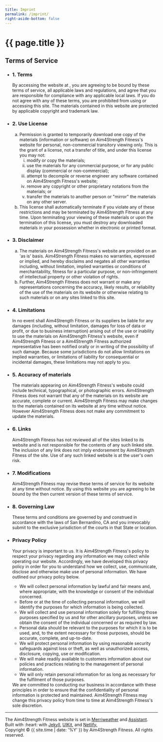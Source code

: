 ```yaml
---
title: Imprint
permalink: /imprint/
right-aside-bottom: false
---
```


<h1 class="visuallyhidden">{{ page.title }}</h1>
<h2 class="uk-h3 uk-margin-remove">Terms of Service</h2>
<ul class="uk-margin-medium-bottom" uk-accordion>
<li>
<h3 class="uk-accordion-title">1. Terms</h3>
<div class="uk-accordion-content">
By accessing the website at&nbsp;<a href=""></a>, you are agreeing to be bound by these terms of service, all applicable laws and regulations, and agree that you are responsible for compliance with any applicable local laws. If you do not agree with any of these terms, you are prohibited from using or accessing this site. The materials contained in this website are protected by applicable copyright and trademark law.
</div>
</li>
<li>
<h3 class="uk-accordion-title">2. Use License</h3>
<div class="uk-accordion-content">
<ol type="a">
<li>
Permission is granted to temporarily download one copy of the materials (information or software) on Aim4Strength Fitness's website for personal, non-commercial transitory viewing only. This is the grant of a license, not a transfer of title, and under this license you may not:

<ol type="i">
  <li>modify or copy the materials;</li>
  <li>use the materials for any commercial purpose, or for any public display (commercial or non-commercial);</li>
  <li>attempt to decompile or reverse engineer any software contained on Aim4Strength Fitness's website;</li>
  <li>remove any copyright or other proprietary notations from the materials; or</li>
  <li>transfer the materials to another person or "mirror" the materials on any other server.</li>
</ol>
</li>
<li>This license shall automatically terminate if you violate any of these restrictions and may be terminated by Aim4Strength Fitness  at any time. Upon terminating your viewing of these materials or upon the termination of this license, you must destroy any downloaded materials in your possession whether in electronic or printed format.</li>
</ol>
</div>
</li>
<li>
<h3 class="uk-accordion-title">3. Disclaimer</h3>
<div class="uk-accordion-content">
<ol type="a">
<li>The materials on Aim4Strength Fitness's website are provided on an 'as is' basis. Aim4Strength Fitness  makes no warranties, expressed or implied, and hereby disclaims and negates all other warranties including, without limitation, implied warranties or conditions of merchantability, fitness for a particular purpose, or non-infringement of intellectual property or other violation of rights.</li>
<li>Further, Aim4Strength Fitness  does not warrant or make any representations concerning the accuracy, likely results, or reliability of the use of the materials on its website or otherwise relating to such materials or on any sites linked to this site.</li>
</ol>
</div>
</li>
<li>
<h3 class="uk-accordion-title">4. Limitations</h3>
<div class="uk-accordion-content">
In no event shall Aim4Strength Fitness  or its suppliers be liable for any damages (including, without limitation, damages for loss of data or profit, or due to business interruption) arising out of the use or inability to use the materials on Aim4Strength Fitness's website, even if Aim4Strength Fitness  or a Aim4Strength Fitness  authorized representative has been notified orally or in writing of the possibility of such damage. Because some jurisdictions do not allow limitations on implied warranties, or limitations of liability for consequential or incidental damages, these limitations may not apply to you.
</div>
</li>
<li>
<h3 class="uk-accordion-title">5. Accuracy of materials</h3>
<div class="uk-accordion-content">
The materials appearing on Aim4Strength Fitness's website could include technical, typographical, or photographic errors. Aim4Strength Fitness  does not warrant that any of the materials on its website are accurate, complete or current. Aim4Strength Fitness  may make changes to the materials contained on its website at any time without notice. However Aim4Strength Fitness  does not make any commitment to update the materials.
</div>
</li>
<li>
<h3 class="uk-accordion-title">6. Links</h3>
<div class="uk-accordion-content">
Aim4Strength Fitness  has not reviewed all of the sites linked to its website and is not responsible for the contents of any such linked site. The inclusion of any link does not imply endorsement by Aim4Strength Fitness  of the site. Use of any such linked website is at the user's own risk.
</div>
</li>
<li>
<h3 class="uk-accordion-title">7. Modifications</h3>
<div class="uk-accordion-content">
Aim4Strength Fitness  may revise these terms of service for its website at any time without notice. By using this website you are agreeing to be bound by the then current version of these terms of service.
</div>
</li>
<li>
<h3 class="uk-accordion-title">8. Governing Law</h3>
<div class="uk-accordion-content">
These terms and conditions are governed by and construed in accordance with the laws of San Bernardino, CA and you irrevocably submit to the exclusive jurisdiction of the courts in that State or location.
</div>
</li>
<li>
<h3 class="uk-accordion-title">Privacy Policy</h3>
<div class="uk-accordion-content">
Your privacy is important to us.
It is Aim4Strength Fitness's policy to respect your privacy regarding any information we may collect while operating our website. Accordingly, we have developed this privacy policy in order for you to understand how we collect, use, communicate, disclose and otherwise make use of personal information. We have outlined our privacy policy below.
<ul>
<li>We will collect personal information by lawful and fair means and, where appropriate, with the knowledge or consent of the individual concerned.</li>
<li>Before or at the time of collecting personal information, we will identify the purposes for which information is being collected.</li>
<li>We will collect and use personal information solely for fulfilling those purposes specified by us and for other ancillary purposes, unless we obtain the consent of the individual concerned or as required by law.</li>
<li>Personal data should be relevant to the purposes for which it is to be used, and, to the extent necessary for those purposes, should be accurate, complete, and up-to-date.</li>
<li>We will protect personal information by using reasonable security safeguards against loss or theft, as well as unauthorized access, disclosure, copying, use or modification.</li>
<li>We will make readily available to customers information about our policies and practices relating to the management of personal information.</li><li>We will only retain personal information for as long as necessary for the fulfilment of those purposes.</li></ul>We are committed to conducting our business in accordance with these principles in order to ensure that the confidentiality of personal information is protected and maintained. Aim4Strength Fitness  may change this privacy policy from time to time at Aim4Strength Fitness's sole discretion.
</div>
</li>
</ul>
<hr>
The Aim4Strength Fitness website is set in <a href="https://fonts.google.com/specimen/Merriweather">Merriweather</a> and <a href="https://fonts.google.com/specimen/Assistant">Assistant</a>. Built with :heart: with <a href="https://jekyllrb.com/">Jekyll</a>, <a href="https://getuikit.com/">UIKit</a>, and <a href="https://www.netlify.com/">Netlify.</a><br>
Copyright © {{ site.time | date: '%Y' }} by Aim4Strength Fitness. All rights reserved.
